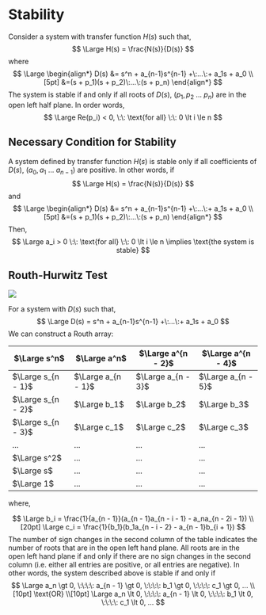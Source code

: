 # Stability

Consider a system with transfer function $H(s)$ such that,
$$
\Large H(s) = \frac{N(s)}{D(s)}
$$
where
$$
\Large \begin{align*}
D(s) &= s^n + a_{n-1}s^{n-1} +\:...\:+ a_1s + a_0 \\[5pt]
&=(s + p_1)(s + p_2)\:...\:(s + p_n)
\end{align*}
$$
The system is stable if and only if all roots of $D(s)$, $(p_1,p_2\:...\:p_n)$ are in the open left half plane. In order words,
$$
\Large Re(p_i) < 0, \:\: \text{for all} \:\: 0 \lt i \le n
$$

## Necessary Condition for Stability

A system defined by transfer function $H(s)$ is stable only if all coefficients of $D(s)$, $(a_0,a_1\:...\:a_{n-1})$ are positive. In other words, if
$$
\Large H(s) = \frac{N(s)}{D(s)}
$$
and
$$
\Large \begin{align*}
D(s) &= s^n + a_{n-1}s^{n-1} +\:...\:+ a_1s + a_0 \\[5pt]
&=(s + p_1)(s + p_2)\:...\:(s + p_n)
\end{align*}
$$
Then,
$$
\Large a_i > 0 \:\: \text{for all} \:\: 0 \lt i \le n \implies \text{the system is stable}
$$

## Routh-Hurwitz Test

<a href = "https://routhhurwitz.herokuapp.com/">![](https://img.shields.io/badge/-Routh%20Hurwitzh%20Table%20Calculator-blue)</a>

For a system with $D(s)$ such that,
$$
\Large D(s) = s^n + a_{n-1}s^{n-1} +\:...\:+ a_1s + a_0
$$
We can construct a Routh array:

$\Large s^n$ | $\Large a^n$ | $\Large a^{n - 2}$ | $\Large a^{n - 4}$
--- | --- | --- | ---
$\Large s_{n - 1}$ | $\Large a_{n - 1}$ | $\Large a_{n - 3}$ | $\Large a_{n - 5}$
$\Large s_{n - 2}$ | $\Large b_1$ | $\Large b_2$ | $\Large b_3$
$\Large s_{n - 3}$ | $\Large c_1$ | $\Large c_2$ | $\Large c_3$
... | ... | ... | ...
$\Large s^2$ | ... | ... | ... | ...
$\Large s$ | ... | ... | ... | ...
$\Large 1$ | ... | ... | ... | ...

where,

$$
\Large b_i = \frac{1}{a_{n - 1}}(a_{n - 1}a_{n - i - 1} - a_na_{n - 2i - 1}) \\[20pt]
\Large c_i = \frac{1}{b_1}(b_1a_{n - i - 2} - a_{n - 1}b_{i + 1})
$$
The number of sign changes in the second column of the table indicates the number of roots that are in the open left hand plane. All roots are in the open left hand plane if and only if there are no sign changes in the second column (i.e. either all entries are positive, or all entries are negative). In other words, the system described above is stable if and only if
$$
\Large a_n \gt 0, \:\:\:\: a_{n - 1} \gt 0, \:\:\:\: b_1 \gt 0, \:\:\:\: c_1 \gt 0, ... \\[10pt]
\text{OR} \\[10pt]
\Large a_n \lt 0, \:\:\:\: a_{n - 1} \lt 0, \:\:\:\: b_1 \lt 0, \:\:\:\: c_1 \lt 0, ...
$$